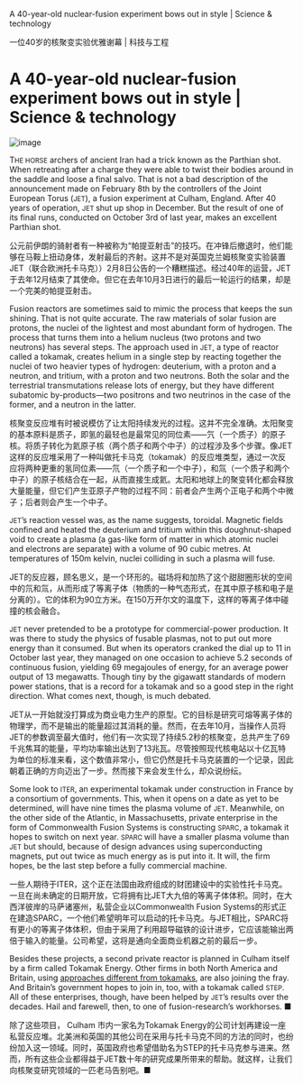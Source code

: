 A 40-year-old nuclear-fusion experiment bows out in style | Science & technology

一位40岁的核聚变实验优雅谢幕 | 科技与工程


# A 40-year-old nuclear-fusion experiment bows out in style | Science & technology

![image](https://images.weserv.nl/?url=www.economist.com/img/b/1280/720/90/media-assets/image/20240210_STP504.jpg)

<div></div><p><span>T</span><small>HE HORSE</small> archers of ancient Iran had a trick known as the Parthian shot. When retreating after a charge they were able to twist their bodies around in the saddle and loose a final salvo. That is not a bad description of the announcement made on February 8th by the controllers of the Joint European Torus (<small>JET</small>), a fusion experiment at Culham, England. After 40 years of operation, <small>JET </small>shut up shop in December. But the result of one of its final runs, conducted on October 3rd of last year, makes an excellent Parthian shot.</p>

公元前伊朗的骑射者有一种被称为“帕提亚射击”的技巧。在冲锋后撤退时，他们能够在马鞍上扭动身体，发射最后的齐射。这并不是对英国克兰姆核聚变实验装置JET（联合欧洲托卡马克））2月8日公告的一个糟糕描述。经过40年的运营，JET于去年12月结束了其使命。但它在去年10月3日进行的最后一轮运行的结果，却是一个完美的帕提亚射击。


<p>Fusion reactors are sometimes said to mimic the process that keeps the sun shining. That is not quite accurate. The raw materials of solar fusion are protons, the nuclei of the lightest and most abundant form of hydrogen. The process that turns them into a helium nucleus (two protons and two neutrons) has several steps. The approach used in <small>JET</small>, a type of reactor called a tokamak, creates helium in a single step by reacting together the nuclei of two heavier types of hydrogen: deuterium, with a proton and a neutron, and tritium, with a proton and two neutrons. Both the solar and the terrestrial transmutations release lots of energy, but they have different subatomic by-products—two positrons and two neutrinos in the case of the former, and a neutron in the latter.</p>

核聚变反应堆有时被说模仿了让太阳持续发光的过程。这并不完全准确。太阳聚变的基本原料是质子，即氢的最轻也是最常见的同位素——氕（一个质子）的原子核。将质子转化为氦原子核（两个质子和两个中子）的过程涉及多个步骤。像JET这样的反应堆采用了一种叫做托卡马克（tokamak）的反应堆类型，通过一次反应将两种更重的氢同位素——氘（一个质子和一个中子），和氚（一个质子和两个中子）的原子核结合在一起，从而直接生成氦。太阳和地球上的聚变转化都会释放大量能量，但它们产生亚原子产物的过程不同：前者会产生两个正电子和两个中微子；后者则会产生一个中子。






<div><div><div id="econ-1"></div></div></div><p><small>JET</small>’s reaction vessel was, as the name suggests, toroidal. Magnetic fields confined and heated the deuterium and tritium within this doughnut-shaped void to create a plasma (a gas-like form of matter in which atomic nuclei and electrons are separate) with a volume of 90 cubic metres. At temperatures of 150m kelvin, nuclei colliding in such a plasma will fuse.</p>

JET的反应器，顾名思义，是一个环形的。磁场将和加热了这个甜甜圈形状的空间中的氘和氚，从而形成了等离子体（物质的一种气态形式，在其中原子核和电子是分离的）。它的体积为90立方米。在150万开尔文的温度下，这样的等离子体中碰撞的核会融合。


<p><small>JET</small> never pretended to be a prototype for commercial-power production. It was there to study the physics of fusable plasmas, not to put out more energy than it consumed. But when its operators cranked the dial up to 11 in October last year, they managed on one occasion to achieve 5.2 seconds of continuous fusion, yielding 69 megajoules of energy, for an average power output of 13 megawatts. Though tiny by the gigawatt standards of modern power stations, that is a record for a tokamak and so a good step in the right direction. What comes next, though, is much debated.</p>

JET从一开始就没打算成为商业电力生产的原型。它的目标是研究可熔等离子体的物理学，而不是输出的能量超过其消耗的量。然而，在去年10月，当操作人员将JET的参数调至最大值时，他们有一次实现了持续5.2秒的核聚变，总共产生了69千兆焦耳的能量，平均功率输出达到了13兆瓦。尽管按照现代核电站以十亿瓦特为单位的标准来看，这个数值非常小，但它仍然是托卡马克装置的一个记录，因此朝着正确的方向迈出了一步。然而接下来会发生什么，却众说纷纭。


<p>Some look to <small>ITER</small>, an experimental tokamak under construction in France by a consortium of governments. This, when it opens on a date as yet to be determined, will have nine times the plasma volume of <small>JET</small>. Meanwhile, on the other side of the Atlantic, in Massachusetts, private enterprise in the form of Commonwealth Fusion Systems is constructing <small>SPARC</small>, a tokamak it hopes to switch on next year. <small>SPARC </small>will have a smaller plasma volume than <small>JET</small> but should, because of design advances using superconducting magnets, put out twice as much energy as is put into it. It will, the firm hopes, be the last step before a fully commercial machine.</p>

一些人期待于ITER，这个正在法国由政府组成的财团建设中的实验性托卡马克。一旦在尚未确定的日期开放，它将拥有比JET大九倍的等离子体体积。同时，在大西洋彼岸的马萨诸塞州，私营企业以Commonwealth Fusion Systems的形式正在建造SPARC，一个他们希望明年可以启动的托卡马克。与JET相比，SPARC将有更小的等离子体体积，但由于采用了利用超导磁铁的设计进步，它应该能输出两倍于输入的能量。公司希望，这将是通向全面商业机器之前的最后一步。


<p>Besides these projects, a second private reactor is planned in Culham itself by a firm called Tokamak Energy. Other firms in both North America and Britain, using <a href="https://www.economist.com/science-and-technology/2023/03/22/fusion-power-is-coming-back-into-fashion">approaches different from tokamaks</a>, are also joining the fray. And Britain’s government hopes to join in, too, with a tokamak called <small>STEP</small>. All of these enterprises, though, have been helped by <small>JET</small>’s results over the decades. Hail and farewell, then, to one of fusion-research’s workhorses. <span>■</span></p>

除了这些项目， Culham 市内一家名为Tokamak Energy的公司计划再建设一座私营反应堆。北美洲和英国的其他公司在采用与托卡马克不同的方法的同时，也纷纷加入这一领域。同时，英国政府也希望借助名为STEP的托卡马克参与进来。然而，所有这些企业都得益于JET数十年的研究成果所带来的帮助。就这样，让我们向核聚变研究领域的一匹老马告别吧。■



